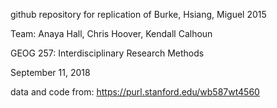 github repository for replication of Burke, Hsiang, Miguel 2015

Team: Anaya Hall, Chris Hoover, Kendall Calhoun

GEOG 257: Interdisciplinary Research Methods

September 11, 2018

data and code from: https://purl.stanford.edu/wb587wt4560